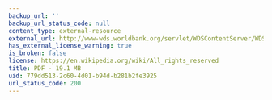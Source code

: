 ```yaml
---
backup_url: ''
backup_url_status_code: null
content_type: external-resource
external_url: http://www-wds.worldbank.org/servlet/WDSContentServer/WDSP/IB/1996/06/27/000009265_3961214181445/Rendered/PDF/multi0page.pdf
has_external_license_warning: true
is_broken: false
license: https://en.wikipedia.org/wiki/All_rights_reserved
title: PDF - 19.1 MB
uid: 779dd513-2c60-4d01-b94d-b281b2fe3925
url_status_code: 200
---
```


